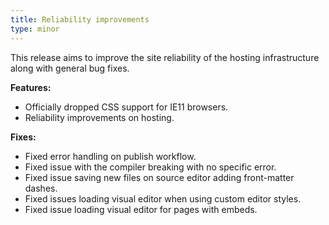 ```yaml
---
title: Reliability improvements
type: minor
---
```


This release aims to improve the site reliability of the hosting infrastructure along with general bug fixes.

**Features:**

* Officially dropped CSS support for IE11 browsers.
* Reliability improvements on hosting.

**Fixes:**

* Fixed error handling on publish workflow.
* Fixed issue with the compiler breaking with no specific error.
* Fixed issue saving new files on source editor adding front-matter dashes.
* Fixed issues loading visual editor when using custom editor styles.
* Fixed issue loading visual editor for pages with embeds.